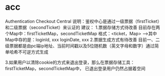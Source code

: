 # acc
Authentication Checkout Central
说明：鉴权中心是通过一级票据（firstTicket）和二级票据（secondTicket）来认证的
建议：
1.票据存储方式待改善
    目前存在两个Map中：firstTicketMap，secondTicketMap
    格式：<ticket，Map> -->其中Map中存的是：loginId, xxx
                                          loginDate, xxx
2.票据生成方式有待改善
    目前一、二级票据都是由pc端ip地址、当前时间戳以及5位随机数（英文字母和数字）通过简单哈希不可逆方式生成

3.如果用户以清除cookie的方式来退出登录，那么在票据存储工具：firstTicketMap，secondTicketMap中，
已退出登录用户仍然占据着空间
